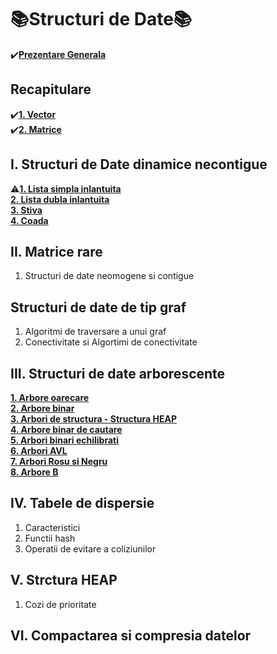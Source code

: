 # 📚Structuri de Date📚
✔️[**Prezentare Generala**](https://github.com/Adriana-Giol/Structuri-de-Date/blob/main/README/Prezentare%20Generala.md)

## Recapitulare
✔️[**1. Vector**](https://github.com/Adriana-Giol/Structuri-de-Date/blob/main/README/Vector.md)</br>
✔️[**2. Matrice**](https://github.com/Adriana-Giol/Structuri-de-Date/blob/main/README/Matrice.md)</br>

## I. Structuri de Date dinamice necontigue
⚠️[**1. Lista simpla inlantuita**](https://github.com/Adriana-Giol/Structuri-de-Date/blob/main/README/Lista%20Simpla%20Inlantuita.md)</br>
[**2. Lista dubla inlantuita**]()</br>
[**3. Stiva**]()</br>
[**4. Coada**]()</br>

## II. Matrice rare
1. Structuri de date neomogene si contigue

## Structuri de date de tip graf
1. Algoritmi de traversare a unui graf
2. Conectivitate si Algortimi de conectivitate

## III. Structuri de date arborescente
[**1. Arbore oarecare**]()</br>
[**2. Arbore binar**]()</br>
[**3. Arbori de structura - Structura HEAP**]()</br>
[**4. Arbore binar de cautare**]()</br>
[**5. Arbori binari echilibrati**]()</br>
[**6. Arbori AVL**]()</br>
[**7. Arbori Rosu si Negru**]()</br>
[**8. Arbore B**]()</br>

## IV. Tabele de dispersie
1. Caracteristici
2. Functii hash 
3. Operatii de evitare a coliziunilor

## V. Strctura HEAP
1. Cozi de prioritate

## VI. Compactarea si compresia datelor

